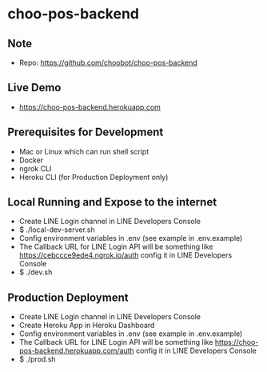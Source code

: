 # choo-pos-backend

## Note
- Repo: https://github.com/choobot/choo-pos-backend

## Live Demo
- https://choo-pos-backend.herokuapp.com

## Prerequisites for Development
- Mac or Linux which can run shell script
- Docker
- ngrok CLI
- Heroku CLI (for Production Deployment only)

## Local Running and Expose to the internet
- Create LINE Login channel in LINE Developers Console
- $ ./local-dev-server.sh
- Config environment variables in .env (see example in .env.example)
- The Callback URL for LINE Login API will be something like https://cebccce9ede4.ngrok.io/auth config it in LINE Developers Console
- $ ./dev.sh

## Production Deployment
- Create LINE Login channel in LINE Developers Console
- Create Heroku App in Heroku Dashboard
- Config environment variables in .env (see example in .env.example)
- The Callback URL for LINE Login API will be something like https://choo-pos-backend.herokuapp.com/auth config it in LINE Developers Console
- $ ./prod.sh